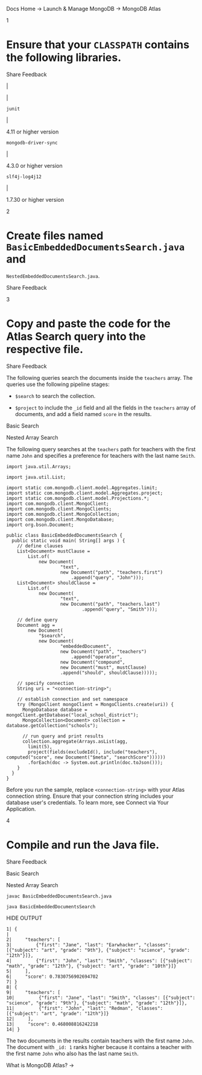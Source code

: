 Docs Home → Launch & Manage MongoDB → MongoDB Atlas

1

# Ensure that your `CLASSPATH` contains the following libraries.

Share Feedback

|  
  
|  
  
`junit`

|

4.11 or higher version  
  
`mongodb-driver-sync`

|

4.3.0 or higher version  
  
`slf4j-log4j12`

|

1.7.30 or higher version  
  
2

# Create files named `BasicEmbeddedDocumentsSearch.java` and
`NestedEmbeddedDocumentsSearch.java`.

Share Feedback

3

# Copy and paste the code for the Atlas Search query into the respective file.

Share Feedback

The following queries search the documents inside the `teachers` array. The
queries use the following pipeline stages:

  * `$search` to search the collection.

  * `$project` to include the `_id` field and all the fields in the `teachers` array of documents, and add a field named `score` in the results.

Basic Search

Nested Array Search

The following query searches at the `teachers` path for teachers with the
first name `John` and specifies a preference for teachers with the last name
`Smith`.

    
    
    import java.util.Arrays;  
      
    import java.util.List;  
      
    import static com.mongodb.client.model.Aggregates.limit;  
    import static com.mongodb.client.model.Aggregates.project;  
    import static com.mongodb.client.model.Projections.*;  
    import com.mongodb.client.MongoClient;  
    import com.mongodb.client.MongoClients;  
    import com.mongodb.client.MongoCollection;  
    import com.mongodb.client.MongoDatabase;  
    import org.bson.Document;  
      
    public class BasicEmbeddedDocumentsSearch {  
      public static void main( String[] args ) {  
        // define clauses  
        List<Document> mustClause =  
            List.of(  
                new Document(  
                		"text",   
                        new Document("path", "teachers.first")  
                            .append("query", "John")));  
        List<Document> shouldClause =  
            List.of(  
                new Document(  
                		"text",   
                        new Document("path", "teachers.last")  
                                .append("query", "Smith")));  
      
        // define query  
        Document agg =  
            new Document(  
                "$search",  
                new Document(  
                		"embeddedDocument",   
                	    new Document("path", "teachers")  
                	        .append("operator",   
                	    new Document("compound",  
                        new Document("must", mustClause)  
                        .append("should", shouldClause)))));  
      
        // specify connection  
        String uri = "<connection-string>";  
      
        // establish connection and set namespace  
        try (MongoClient mongoClient = MongoClients.create(uri)) {  
          MongoDatabase database = mongoClient.getDatabase("local_school_district");  
          MongoCollection<Document> collection = database.getCollection("schools");  
      
          // run query and print results  
          collection.aggregate(Arrays.asList(agg,  
            limit(5),  
            project(fields(excludeId(), include("teachers"), computed("score", new Document("$meta", "searchScore"))))))  
            .forEach(doc -> System.out.println(doc.toJson()));  
        }  
      }  
    }  
  
Before you run the sample, replace `<connection-string>` with your Atlas
connection string. Ensure that your connection string includes your database
user's credentials. To learn more, see Connect via Your Application.

4

# Compile and run the Java file.

Share Feedback

Basic Search

Nested Array Search

    
    
    javac BasicEmbeddedDocumentsSearch.java  
      
    java BasicEmbeddedDocumentsSearch  
  
HIDE OUTPUT

    
    
    1| {  
    |  
    2|     "teachers": [  
    3|         {"first": "Jane", "last": "Earwhacker", "classes": [{"subject": "art", "grade": "9th"}, {"subject": "science", "grade": "12th"}]},   
    4|         {"first": "John", "last": "Smith", "classes": [{"subject": "math", "grade": "12th"}, {"subject": "art", "grade": "10th"}]}  
    5|     ],   
    6|     "score": 0.7830756902694702  
    7| }  
    8| {  
    9|     "teachers": [  
    10|         {"first": "Jane", "last": "Smith", "classes": [{"subject": "science", "grade": "9th"}, {"subject": "math", "grade": "12th"}]},   
    11|         {"first": "John", "last": "Redman", "classes": [{"subject": "art", "grade": "12th"}]}  
    12|     ],   
    13|     "score": 0.468008816242218  
    14| }  
  
The two documents in the results contain teachers with the first name `John`.
The document with `_id: 1` ranks higher because it contains a teacher with the
first name `John` who also has the last name `Smith`.

What is MongoDB Atlas? →

